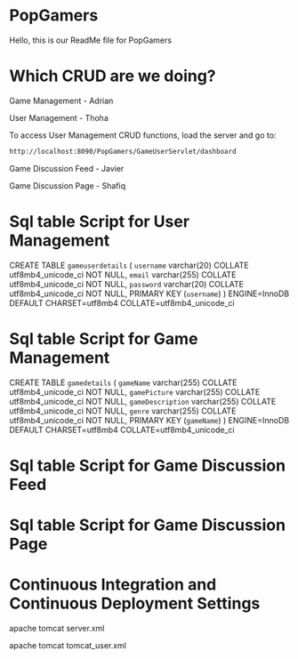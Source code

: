 # PopGamers

Hello, this is our ReadMe file for PopGamers

# Which CRUD are we doing?

Game Management - Adrian

User Management - Thoha

To access User Management CRUD functions, load the server and go to:
```bash
http://localhost:8090/PopGamers/GameUserServlet/dashboard
```

Game Discussion Feed - Javier

Game Discussion Page - Shafiq


# Sql table Script for User Management

CREATE TABLE `gameuserdetails` (
 `username` varchar(20) COLLATE utf8mb4_unicode_ci NOT NULL,
 `email` varchar(255) COLLATE utf8mb4_unicode_ci NOT NULL,
 `password` varchar(20) COLLATE utf8mb4_unicode_ci NOT NULL,
 PRIMARY KEY (`username`)
) ENGINE=InnoDB DEFAULT CHARSET=utf8mb4 COLLATE=utf8mb4_unicode_ci

# Sql table Script for Game Management

CREATE TABLE `gamedetails` (
 `gameName` varchar(255) COLLATE utf8mb4_unicode_ci NOT NULL,
 `gamePicture` varchar(255) COLLATE utf8mb4_unicode_ci NOT NULL,
 `gameDescription` varchar(255) COLLATE utf8mb4_unicode_ci NOT NULL,
 `genre` varchar(255) COLLATE utf8mb4_unicode_ci NOT NULL,
 PRIMARY KEY (`gameName`)
) ENGINE=InnoDB DEFAULT CHARSET=utf8mb4 COLLATE=utf8mb4_unicode_ci


# Sql table Script for Game Discussion Feed


# Sql table Script for Game Discussion Page


# Continuous Integration and Continuous Deployment Settings

apache tomcat server.xml



apache tomcat tomcat_user.xml



